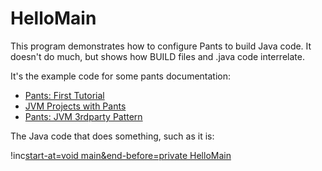 HelloMain
=========

This program demonstrates how to configure Pants to build Java code.
It doesn't do much, but shows how BUILD files and .java code interrelate.

It's the example code for some pants documentation:

* [Pants: First Tutorial](http://pantsbuild.org/first_tutorial.html)
* [JVM Projects with Pants](http://pantsbuild.org/JVMProjects.html)
* [Pants: JVM 3rdparty Pattern](http://pantsbuild.org/3rdparty_jvm.html)

The Java code that does something, such as it is:

!inc[start-at=void main&end-before=private HelloMain](HelloMain.java)
